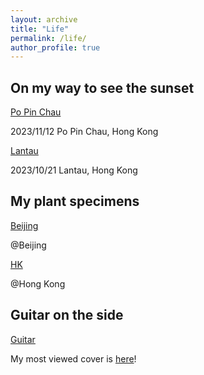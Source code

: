 ```yaml
---
layout: archive
title: "Life"
permalink: /life/
author_profile: true
---
```


On my way to see the sunset
----

[Po Pin Chau](/images/Life/20231112.jpg)

2023/11/12 Po Pin Chau, Hong Kong

[Lantau](/images/Life/20231021.jpg)

2023/10/21 Lantau, Hong Kong

My plant specimens
----

[Beijing](/images/Life/BJ.jpg)

@Beijing

[HK](/images/Life/HK.jpg)

@Hong Kong

Guitar on the side
----

[Guitar](/images/Life/GT.jpg)

My most viewed cover is [here](https://www.youtube.com/watch?v=7E9Abah3mgQ)!
